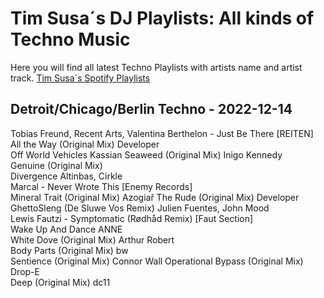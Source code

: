 # Tim Susa´s DJ Playlists: All kinds of Techno Music
Here you will find all latest Techno Playlists with artists name and artist track.
<a href="https://artists.spotify.com/c/de/artist/2yGbV5Lxc80co3RtXDNNgx/profile/overview">Tim Susa´s Spotify Playlists</a>

## Detroit/Chicago/Berlin Techno  - 2022-12-14

Tobias Freund, Recent Arts, Valentina Berthelon - Just Be There [REITEN]		
All the Way (Original Mix)	Developer	
Off World Vehicles	Kassian	
Seaweed (Original Mix)	Inigo Kennedy	
Genuine (Original Mix)	
Divergence	Altinbas, Cirkle	
Marcal - Never Wrote This [Enemy Records]		
Mineral Trait (Original Mix)	Azogiař	
The Rude (Original Mix)	Developer	
GhettoSleng (De Sluwe Vos Remix)	Julien Fuentes, John Mood	
Lewis Fautzi - Symptomatic (Rødhåd Remix) [Faut Section]		
Wake Up And Dance	ANNE	
White Dove (Original Mix)	Arthur Robert	
Body Parts (Original Mix)	bw	
Sentience (Original Mix)	Connor Wall	
Operational Bypass (Original Mix)	Drop-E	
Deep (Original Mix)	dc11	

